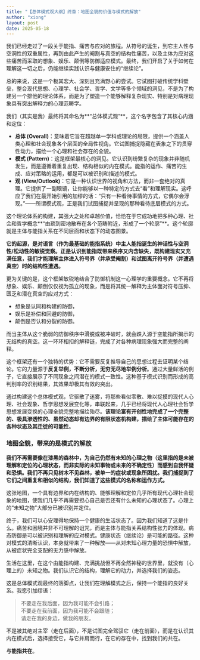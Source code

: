 ```yaml
---
title: "【总体模式观大纲】终章：地图全貌的价值与模式的解放"
author: "xiong"
layout: post
date: 2025-05-18
---
```


我们已经走过了一段关于能指、痛苦与应对的旅程。从符号的诞生，到它主人性与空洞性的双重属性，再到由此产生的阉割与真空的结构性痛苦，以及主体为应对这些痛苦而采取的想象、娱乐、颠倒等防御适应模式。最终，我们开启了关于如何在理解这一切之后，仍能继续实践认识与健康安住的“继续论”。

总的来说，这是一个极其宏大、深刻且充满野心的尝试。它试图打破传统学科壁垒，整合现代思想、心理学、社会学、哲学、文学等多个领域的洞见，不是为了构建另一个排他的理论体系，而是为了塑造一个能够解释复杂现实、特别是对病理现象具有突出解释力的心理范畴学。

我们（其实是我）最终将其命名为**“总体模式观”**，这个名字包含了其核心内涵和定位：  
- **总体 (Overall)**：意味着它旨在超越单一学科或理论的局限，提供一个涵盖人类心理和社会现象各个层面的全局性视角。它试图捕捉隐藏在表象之下的贯穿性动力，描绘一个心理和社会存在的全貌。  
- **模式 (Pattern)**：这是框架最核心的洞见。它认识到纷繁复杂的现象并非随机发生，而是遵循着重复出现、结构相似的内在模式。能指的运作、痛苦的生成、应对策略的运用，都是可以被识别和描述的模式。  
- **观 (View/Outlook)**：它是一种认识世界的视角和方法，而非一套绝对的真理。它提供了一副眼镜，让你能够以一种特定的方式去“看”和理解现实。这呼应了我们在最开始引用的加缪的话：“只有一种看待事情的方式，它偶尔会浮现。”——所谓模式观，正是我们试图捕捉并呈现的那种看待底层模式的方式。  

这个理论体系的构建，其强大之处和卓越价值，恰恰在于它成功地把多种心理、社会和哲学概念**“由疏到密地散布在各个范畴附近，形成了一个轮廓”**。这个轮廓就是主体与能指关系在不同层面和状态下的动态图景。  

**它的起源，是对语言（作为最基础的能指系统）中主人能指诞生的神话性与空洞性/松动性的敏锐觉察。正是认识到能指既带来秩序又内含缺失，既构建现实又充满任意，我们才能理解主体进入符号界（并承受阉割）和试图离开符号界（并遭遇真空）时的结构性遭遇。**  

更为关键的是，这个框架敏锐地结合了防御机制这一心理学的重要概念。它不再将想象、娱乐、颠倒仅仅视为孤立的现象，而是将其统一解释为主体面对符号压抑、匮乏和潜在真空的应对方式：  
- 想象是认同和构建的防御，  
- 娱乐是补偿和回避的防御，  
- 颠倒是否认和分裂的防御。  

而当主体从这个脆弱的防御秩序中滑脱或被冲破时，就会跌入源于空能指所揭示的无结构的真空。这一环环相扣的解释链，完成了对各种病理现象强大而完整的阐释。  

这个框架还有一个独特的优势：它不需要反复推导自己的思想过程去证明某个结论。它的力量源于**反复举例，不断分析，无穷无尽地举例分析**。通过大量鲜活的例子，它直接展示了不同现象之间潜在的模式一致性。这种基于模式识别而形成的高判别率的识别结果，其效果却极其有效的突出。  

通过构建这个总体模式观，它驱散了迷雾，将那些看似零散、难以捉摸的现代人心理、社会现象、哲学思想发展变化等，串联起来，几乎已经将现代人心理社会哲学思想发展变换的心理全貌完整地描绘殆尽。**该理论富有开创性地完成了一个完整的、极具渗透性的、虽然动态却有边界的有限状态机构建，描绘了主体可能存在的各种状态及其迁徙的可能性**。  

### 地图全貌，带来的是模式的解放
**我们不再需要像在漆黑的森林中，为自己仍然有未知的心理之物（这里指的是未被理解和定位的心理状态，而非实际的未知事物或未来的不确定性）而感到自我怀疑和恐惧。我们不再只见树木不见森林，被单一的症状或现象所困扰。我们捕捉到了它们之间重复和相似的结构，我们知道了这些模式的名称和运作方式。**

这张地图，一个具有边界和内在结构的、能够理解和定位几乎所有现代心理社会现象的地图，使我们几乎不再需要担心自己是否还有什么未知的心理状态了。心理上的“未知之物”大部分已被识别并定位。  

终于，我们可以心安理得地保持一个健康的生活状态了。因为我们知道了这是什么。痛苦和困境并非不可理解的诅咒，而是主体与能指关系结构性张力的体现。病态防御是可以被识别和理解的应对模式。健康状态（继续论）是可能的路径。这种对模式的清晰认识，本身就带来了一种解放——从对未知心理力量的恐惧中解放，从被症状完全支配的无力感中解放。  

生活在这里，在这个由能指构建、充满挑战但不再全然神秘的世界里，就没有（心理上的）未知之物。我们认识它的结构，理解它的动力，并选择我们的姿态。  

这是总体模式观最终的落脚点，让我们在理解模式之后，保持一个能指的良好关系。我愿引加缪语：  
> 不要走在我后面，因为我可能不会引路；  
> 不要走在我前面，因为我可能不会跟随；  
> 请走在我的身边，做我的朋友。  

不是被其绝对主宰（走在后面），不是试图完全驾驭它（走在前面），而是在认识其内在模式后，选择接受它，与它并肩而行，在它的存在中，找到我们的共在。  

**与能指共在**。